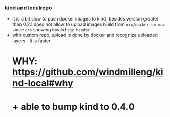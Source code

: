 ### kind and localrepo
- it is a bit slow to push docker images to kind, besides version greater than 0.2.1 does not allow to upload images build from `nix/docker on mac` since `crs` showing invalid `tgz header`
- with custom repo, upload is done by docker and recognize uploaded layers - it is faster
  # WHY: https://github.com/windmilleng/kind-local#why
  # + able to bump kind to 0.4.0